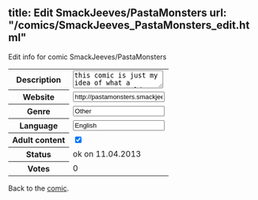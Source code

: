title: Edit SmackJeeves/PastaMonsters
url: "/comics/SmackJeeves_PastaMonsters_edit.html"
---
Edit info for comic SmackJeeves/PastaMonsters

<form name="comic" action="http://gaepostmail.appengine.com/comic" name="post">
<table class="comicinfo">
<tr>
<th>Description</th><td><textarea name="description">this comic is just my idea of what a creepypasta world would be like. no its not meant to be taken too seriously, its mostly a way for people who are severally disturbed by creepypasta to have something to help them gget over their fears. so here is a comic that will make you laugh, giggle, and smile. i know it's hard to be scared guys, this comic is here for you. I hope you enjoy Pastamonsters i know i love making it! i have to put this up here for a slight confusion a few people had. i do not own any of these characters, they belong to whoever made the creepypastas respectively.</textarea></td>
</tr>
<tr>
<th>Website</th><td><input type="text" name="url" value="http://pastamonsters.smackjeeves.com/comics/"/></td>
</tr>
<tr>
<th>Genre</th><td><input type="text" name="genre" value="Other"/></td>
</tr>
<tr>
<th>Language</th><td><input type="text" name="language" value="English"/></td>
</tr>
<tr>
<th>Adult content</th><td><input type="checkbox" name="adult" value="adult" checked="checked"/></td>
</tr>
<tr>
<th>Status</th><td>ok on 11.04.2013</td>
</tr>
<tr>
<th>Votes</th><td>0</div></td>
</tr>
</table>
</form>

Back to the [comic](/comics/SmackJeeves_PastaMonsters.html).
